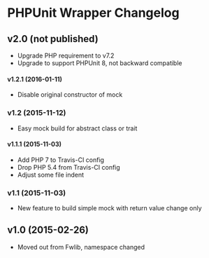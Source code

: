 # PHPUnit Wrapper Changelog



## v2.0 (not published)

- Upgrade PHP requirement to v7.2
- Upgrade to support PHPUnit 8, not backward compatible



#### v1.2.1 (2016-01-11)

- Disable original constructor of mock



### v1.2 (2015-11-12)

- Easy mock build for abstract class or trait



#### v1.1.1 (2015-11-03)

- Add PHP 7 to Travis-CI config
- Drop PHP 5.4 from Travis-CI config
- Adjust some file indent



### v1.1 (2015-11-03)

- New feature to build simple mock with return value change only



## v1.0 (2015-02-26)

- Moved out from Fwlib, namespace changed
